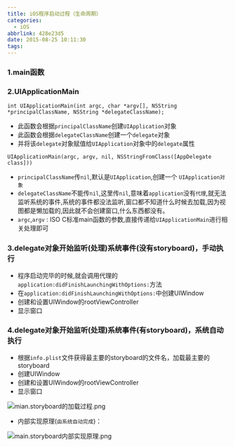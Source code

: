 ```yaml
---
title: iOS程序启动过程（生命周期）
categories:
  - iOS
abbrlink: 428e23d5
date: 2015-08-25 10:11:30
tags:
---
```


### 1.main函数
### 2.UIApplicationMain
```objc
int UIApplicationMain(int argc, char *argv[], NSString *principalClassName, NSString *delegateClassName);
```
- 此函数会根据`principalClassName`创建`UIApplication`对象
- 此函数会根据`delegateClassName`创建一个`delegate`对象
- 并将该`delegate`对象赋值给`UIApplication`对象中的`delegate`属性

<!-- more -->

```objc
UIApplicationMain(argc, argv, nil, NSStringFromClass([AppDelegate class]))
```

- `principalClassName`传`nil`,默认是`UIApplication`,创建一个 `UIApplication对象`
- `delegateClassName`不能传`nil`,这里传`nil`,意味着`application`没有`代理`,就无法监听系统的事件,系统的事件都没法监听,窗口都不知道什么时候去加载,因为视图都是懒加载的,因此就不会创建窗口,什么东西都没有。
- `argc`,`argv` : ISO C标准main函数的参数,直接传递给`UIApplicationMain`进行相关处理即可



### 3.delegate对象开始监听(处理)系统事件(没有storyboard)，手动执行
- 程序启动完毕的时候,就会调用代理的`application:didFinishLaunchingWithOptions:`方法
- 在`application:didFinishLaunchingWithOptions:`中创建UIWindow
- 创建和设置UIWindow的rootViewController
- 显示窗口

### 4.delegate对象开始监听(处理)系统事件(有storyboard)，系统自动执行
- 根据`info.plist`文件获得最主要的storyboard的文件名，加载最主要的storyboard
- 创建UIWindow
- 创建和设置UIWindow的rootViewController
- 显示窗口

![mian.storyboard的加载过程.png](http://upload-images.jianshu.io/upload_images/590107-5ec9b0d8d673c0c7.png?imageMogr2/auto-orient/strip%7CimageView2/2/w/1240)

- 内部实现原理(`由系统自动完成`)：

![main.storyboard内部实现原理.png](http://upload-images.jianshu.io/upload_images/590107-2c09df9846d07cdc.png?imageMogr2/auto-orient/strip%7CimageView2/2/w/1240)
